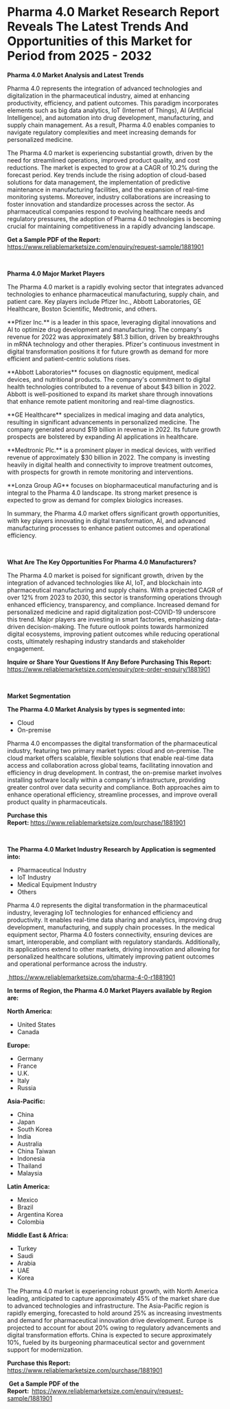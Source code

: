 <p><h1>Pharma 4.0 Market Research Report Reveals The Latest Trends And Opportunities of this Market for Period from 2025 - 2032</h1></p><p><strong>Pharma 4.0 Market Analysis and Latest Trends</strong></p>
<p><p>Pharma 4.0 represents the integration of advanced technologies and digitalization in the pharmaceutical industry, aimed at enhancing productivity, efficiency, and patient outcomes. This paradigm incorporates elements such as big data analytics, IoT (Internet of Things), AI (Artificial Intelligence), and automation into drug development, manufacturing, and supply chain management. As a result, Pharma 4.0 enables companies to navigate regulatory complexities and meet increasing demands for personalized medicine.</p><p>The Pharma 4.0 market is experiencing substantial growth, driven by the need for streamlined operations, improved product quality, and cost reductions. The market is expected to grow at a CAGR of 10.2% during the forecast period. Key trends include the rising adoption of cloud-based solutions for data management, the implementation of predictive maintenance in manufacturing facilities, and the expansion of real-time monitoring systems. Moreover, industry collaborations are increasing to foster innovation and standardize processes across the sector. As pharmaceutical companies respond to evolving healthcare needs and regulatory pressures, the adoption of Pharma 4.0 technologies is becoming crucial for maintaining competitiveness in a rapidly advancing landscape.</p></p>
<p><strong>Get a Sample PDF of the Report:&nbsp;</strong> <a href="https://www.reliablemarketsize.com/enquiry/request-sample/1881901?utm_campaign=1143&utm_medium=2&utm_source=Github&utm_content=ia&utm_term=19042025&utm_id=pharma-40">https://www.reliablemarketsize.com/enquiry/request-sample/1881901</a></p>
<p>&nbsp;</p>
<p><strong>Pharma 4.0 Major Market Players</strong></p>
<p><p>The Pharma 4.0 market is a rapidly evolving sector that integrates advanced technologies to enhance pharmaceutical manufacturing, supply chain, and patient care. Key players include Pfizer Inc., Abbott Laboratories, GE Healthcare, Boston Scientific, Medtronic, and others.</p><p>**Pfizer Inc.** is a leader in this space, leveraging digital innovations and AI to optimize drug development and manufacturing. The company's revenue for 2022 was approximately $81.3 billion, driven by breakthroughs in mRNA technology and other therapies. Pfizer's continuous investment in digital transformation positions it for future growth as demand for more efficient and patient-centric solutions rises.</p><p>**Abbott Laboratories** focuses on diagnostic equipment, medical devices, and nutritional products. The company's commitment to digital health technologies contributed to a revenue of about $43 billion in 2022. Abbott is well-positioned to expand its market share through innovations that enhance remote patient monitoring and real-time diagnostics.</p><p>**GE Healthcare** specializes in medical imaging and data analytics, resulting in significant advancements in personalized medicine. The company generated around $19 billion in revenue in 2022. Its future growth prospects are bolstered by expanding AI applications in healthcare.</p><p>**Medtronic Plc.** is a prominent player in medical devices, with verified revenue of approximately $30 billion in 2022. The company is investing heavily in digital health and connectivity to improve treatment outcomes, with prospects for growth in remote monitoring and interventions.</p><p>**Lonza Group AG** focuses on biopharmaceutical manufacturing and is integral to the Pharma 4.0 landscape. Its strong market presence is expected to grow as demand for complex biologics increases.</p><p>In summary, the Pharma 4.0 market offers significant growth opportunities, with key players innovating in digital transformation, AI, and advanced manufacturing processes to enhance patient outcomes and operational efficiency.</p></p>
<p>&nbsp;</p>
<p><strong>What Are The Key Opportunities For Pharma 4.0 Manufacturers?</strong></p>
<p><p>The Pharma 4.0 market is poised for significant growth, driven by the integration of advanced technologies like AI, IoT, and blockchain into pharmaceutical manufacturing and supply chains. With a projected CAGR of over 12% from 2023 to 2030, this sector is transforming operations through enhanced efficiency, transparency, and compliance. Increased demand for personalized medicine and rapid digitalization post-COVID-19 underscore this trend. Major players are investing in smart factories, emphasizing data-driven decision-making. The future outlook points towards harmonized digital ecosystems, improving patient outcomes while reducing operational costs, ultimately reshaping industry standards and stakeholder engagement.</p></p>
<p><strong>Inquire or Share Your Questions If Any Before Purchasing This Report:</strong> <a href="https://www.reliablemarketsize.com/enquiry/pre-order-enquiry/1881901?utm_campaign=1143&utm_medium=2&utm_source=Github&utm_content=ia&utm_term=19042025&utm_id=pharma-40">https://www.reliablemarketsize.com/enquiry/pre-order-enquiry/1881901</a></p>
<p>&nbsp;</p>
<p><strong>Market Segmentation</strong></p>
<p><strong>The Pharma 4.0 Market Analysis by types is segmented into:</strong></p>
<p><ul><li>Cloud</li><li>On-premise</li></ul></p>
<p><p>Pharma 4.0 encompasses the digital transformation of the pharmaceutical industry, featuring two primary market types: cloud and on-premise. The cloud market offers scalable, flexible solutions that enable real-time data access and collaboration across global teams, facilitating innovation and efficiency in drug development. In contrast, the on-premise market involves installing software locally within a company's infrastructure, providing greater control over data security and compliance. Both approaches aim to enhance operational efficiency, streamline processes, and improve overall product quality in pharmaceuticals.</p></p>
<p><strong>Purchase this Report:&nbsp;</strong><a href="https://www.reliablemarketsize.com/purchase/1881901?utm_campaign=1143&utm_medium=2&utm_source=Github&utm_content=ia&utm_term=19042025&utm_id=pharma-40">https://www.reliablemarketsize.com/purchase/1881901</a></p>
<p>&nbsp;</p>
<p><strong>The Pharma 4.0 Market Industry Research by Application is segmented into:</strong></p>
<p><ul><li>Pharmaceutical Industry</li><li>IoT Industry</li><li>Medical Equipment Industry</li><li>Others</li></ul></p>
<p><p>Pharma 4.0 represents the digital transformation in the pharmaceutical industry, leveraging IoT technologies for enhanced efficiency and productivity. It enables real-time data sharing and analytics, improving drug development, manufacturing, and supply chain processes. In the medical equipment sector, Pharma 4.0 fosters connectivity, ensuring devices are smart, interoperable, and compliant with regulatory standards. Additionally, its applications extend to other markets, driving innovation and allowing for personalized healthcare solutions, ultimately improving patient outcomes and operational performance across the industry.</p></p>
<p><a href="https://www.reliablemarketsize.com/pharma-4-0-r1881901?utm_campaign=1143&utm_medium=2&utm_source=Github&utm_content=ia&utm_term=19042025&utm_id=pharma-40">&nbsp;https://www.reliablemarketsize.com/pharma-4-0-r1881901</a></p>
<p><strong>In terms of Region, the Pharma 4.0 Market Players available by Region are:</strong></p>
<p>
    <p> <strong> North America: </strong>
        <ul>
            <li>United States</li>
            <li>Canada</li>
        </ul>
        </p> 
    <p> <strong> Europe: </strong>
        <ul>
            <li>Germany</li>
            <li>France</li>
            <li>U.K.</li>
            <li>Italy</li>
            <li>Russia</li>
        </ul>
        </p> 
    <p> <strong> Asia-Pacific: </strong>
        <ul>
            <li>China</li>
            <li>Japan</li>
            <li>South Korea</li>
            <li>India</li>
            <li>Australia</li>
            <li>China Taiwan</li>
            <li>Indonesia</li>
            <li>Thailand</li>
            <li>Malaysia</li>
        </ul>
        </p> 
    <p> <strong> Latin America: </strong>
        <ul>
            <li>Mexico</li>
            <li>Brazil</li>
            <li>Argentina Korea</li>
            <li>Colombia</li>
        </ul>
        </p> 
    <p> <strong> Middle East & Africa: </strong>
        <ul>
            <li>Turkey</li>
            <li>Saudi</li>
            <li>Arabia</li>
            <li>UAE</li>
            <li>Korea</li>
        </ul>
    </p>
    </p>
<p><p>The Pharma 4.0 market is experiencing robust growth, with North America leading, anticipated to capture approximately 45% of the market share due to advanced technologies and infrastructure. The Asia-Pacific region is rapidly emerging, forecasted to hold around 25% as increasing investments and demand for pharmaceutical innovation drive development. Europe is projected to account for about 20% owing to regulatory advancements and digital transformation efforts. China is expected to secure approximately 10%, fueled by its burgeoning pharmaceutical sector and government support for modernization.</p></p>
<p><strong>Purchase this Report: </strong><a href="https://www.reliablemarketsize.com/purchase/1881901?utm_campaign=1143&utm_medium=2&utm_source=Github&utm_content=ia&utm_term=19042025&utm_id=pharma-40">https://www.reliablemarketsize.com/purchase/1881901</a></p>
<p>&nbsp;<strong>Get a Sample PDF of the Report:&nbsp;&nbsp;</strong><a href="https://www.reliablemarketsize.com/enquiry/request-sample/1881901?utm_campaign=1143&utm_medium=2&utm_source=Github&utm_content=ia&utm_term=19042025&utm_id=pharma-40">https://www.reliablemarketsize.com/enquiry/request-sample/1881901</a></p>
<p><strong></strong></p>
<p><p></p><p></p><p></p></p>